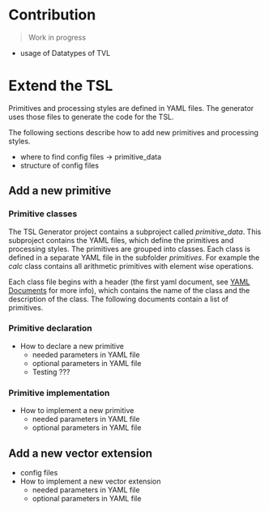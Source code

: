 # Contribution

> Work in progress

- usage of Datatypes of TVL

# Extend the TSL

Primitives and processing styles are defined in YAML files.
The generator uses those files to generate the code for the TSL.


The following sections describe how to add new primitives and processing styles.


- where to find config files -> primitive_data
- structure of config files


## Add a new primitive


### Primitive classes

The TSL Generator project contains a subproject called _primitive_data_.
This subproject contains the YAML files, which define the primitives and processing styles.
The primitives are grouped into classes.
Each class is defined in a separate YAML file in the subfolder _primitives_.
For example the _calc_ class contains all arithmetic primitives with element wise operations.

Each class file begins with a header (the first yaml document, see [YAML Documents](https://www.yaml.info/learn/document.html) for more info), which contains the name of the class and the description of the class.
The following documents contain a list of primitives.

### Primitive declaration

- How to declare a new primitive
  - needed parameters in YAML file
  - optional parameters in YAML file
  - Testing ???

### Primitive implementation

- How to implement a new primitive
  - needed parameters in YAML file
  - optional parameters in YAML file



## Add a new vector extension

- config files
- How to implement a new vector extension
  - needed parameters in YAML file
  - optional parameters in YAML file
